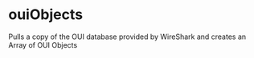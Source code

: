 # ouiObjects
Pulls a copy of the OUI database provided by WireShark and creates an Array of OUI Objects
